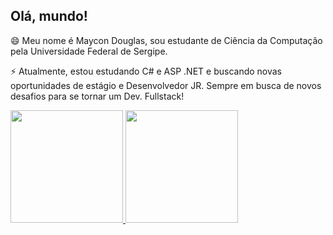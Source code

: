 ## Olá, mundo!


😄 Meu nome é Maycon Douglas, sou estudante de Ciência da Computação pela Universidade Federal de Sergipe. 


⚡ Atualmente, estou estudando C# e ASP .NET e buscando novas oportunidades de estágio e Desenvolvedor JR. Sempre em busca de novos desafios para se tornar um Dev. Fullstack!

<div>
  <a href="https://github.com/maycondouglas1">
  <img height="180em" src=![Maycon's GitHub stats](https://github-readme-stats.vercel.app/api?username=maycondouglas1&theme=algolia&show_icons=true)>
  <img height="180em" src=![Most Used Languages](https://github-readme-stats.vercel.app/api/top-langs/?username=maycondouglas1&layout=compact&langs_count=16&theme=algolia)>         
</div>


